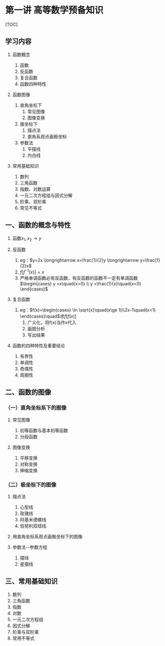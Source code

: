# 第一讲 高等数学预备知识

[TOC]
## 学习内容
1. 函数概念
   1. 函数
   2. 反函数
   3. 复合函数
   4. 函数四种特性

2. 函数图像
   1. 直角坐标下
      1. 常见图像
      2. 图像变换
   2. 极坐标下
      1. 描点法
      2. 直角系观点画极坐标
   3. 参数法
      1. 平摆线
      2. 内白线

3. 常用基础知识
   1. 数列
   2. 三角函数
   3. 指数、对数运算
   4. 一元二次方程组与因式分解
   5. 阶乘、双阶乘
   6. 常见不等式

## 一、函数的概念与特性
1. 函数$x_{1},x_{2} \rightarrow y$
2. 反函数
   1. eg：$y=2x \longrightarrow x=\frac{1}{2}y \longrightarrow y=\frac{1}{2}x$
   2. $f[f^{-1}(x)]=x$
   3. 严格单调函数必有反函数，有反函数的函数不一定有单调函数
    $\begin{cases} y =x\quad(x>0)  \\ y =\frac{1}{x}\quad(x<0)  \end{cases}$

3. 复合函数
   1. eg：$f(x)=\begin{cases} \ln \sqrt{x}\quad(x\ge 1)\\2x-1\quad(x<1) \end{cases}\quad$求$f[f(x)]$
      1. 广义化，将f(x)当作x代入
      2. 画图分析
      3. 写出结果

4. 函数的四种特性及重要结论
   1. 有界性
   2. 单调性
   3. 奇偶性
   4. 周期性

## 二、函数的图像
### （一）直角坐标系下的图像
1. 常见图像
   1. 初等函数与基本初等函数
   2. 分段函数

2. 图像变换
   1. 平移变换
   2. 对称变换
   3. 伸缩变换

### （二）极坐标下的图像
1. 描点法
   1. 心型线
   2. 玫瑰线
   3. 阿基米德螺线
   4. 伯努利双纽线

2. 用直角坐标系观点画极坐标下的图像

3. 参数法--参数方程
   1. 摆线
   2. 星摆线

## 三、常用基础知识
1. 数列
2. 三角函数
3. 指数
4. 对数
5. 一元二次方程组
6. 因式分解
7. 阶乘与双阶乘
8. 常用不等式


   


    
